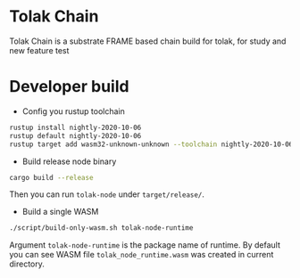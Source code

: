 # Tolak Chain

Tolak Chain is a substrate FRAME based chain build for tolak, for study and new feature test


# Developer build

 - Config you rustup toolchain

 ```sh
rustup install nightly-2020-10-06
rustup default nightly-2020-10-06
rustup target add wasm32-unknown-unknown --toolchain nightly-2020-10-06
 ```

 - Build release node binary
 
```sh
cargo build --release
```

Then you can run ```tolak-node``` under ```target/release/```.

 - Build a single WASM

 ```sh
 ./script/build-only-wasm.sh tolak-node-runtime
 ```

 Argument ```tolak-node-runtime``` is the package name of runtime. By default you 
 can see WASM file ```tolak_node_runtime.wasm``` was created in current directory.

